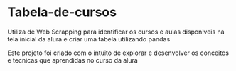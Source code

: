 # Tabela-de-cursos
Utiliza de Web Scrapping para identificar os cursos e aulas disponiveis na tela inicial da alura e criar uma tabela utilizando pandas 

Este projeto foi criado com o intuito de explorar e desenvolver os conceitos e tecnicas que aprendidas no curso da alura
